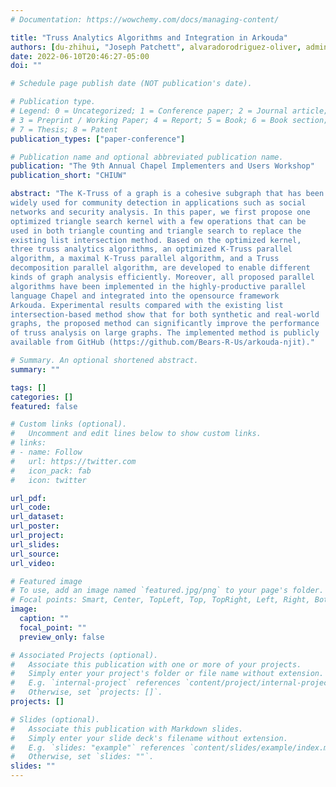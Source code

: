 ```yaml
---
# Documentation: https://wowchemy.com/docs/managing-content/

title: "Truss Analytics Algorithms and Integration in Arkouda"
authors: [du-zhihui, "Joseph Patchett", alvaradorodriguez-oliver, admin]
date: 2022-06-10T20:46:27-05:00
doi: ""

# Schedule page publish date (NOT publication's date).

# Publication type.
# Legend: 0 = Uncategorized; 1 = Conference paper; 2 = Journal article;
# 3 = Preprint / Working Paper; 4 = Report; 5 = Book; 6 = Book section;
# 7 = Thesis; 8 = Patent
publication_types: ["paper-conference"]

# Publication name and optional abbreviated publication name.
publication: "The 9th Annual Chapel Implementers and Users Workshop"
publication_short: "CHIUW"

abstract: "The K-Truss of a graph is a cohesive subgraph that has been
widely used for community detection in applications such as social
networks and security analysis. In this paper, we first propose one
optimized triangle search kernel with a few operations that can be
used in both triangle counting and triangle search to replace the
existing list intersection method. Based on the optimized kernel,
three truss analytics algorithms, an optimized K-Truss parallel
algorithm, a maximal K-Truss parallel algorithm, and a Truss
decomposition parallel algorithm, are developed to enable different
kinds of graph analysis efficiently. Moreover, all proposed parallel
algorithms have been implemented in the highly-productive parallel
language Chapel and integrated into the opensource framework
Arkouda. Experimental results compared with the existing list
intersection-based method show that for both synthetic and real-world
graphs, the proposed method can significantly improve the performance
of truss analysis on large graphs. The implemented method is publicly
available from GitHub (https://github.com/Bears-R-Us/arkouda-njit)."

# Summary. An optional shortened abstract.
summary: ""

tags: []
categories: []
featured: false

# Custom links (optional).
#   Uncomment and edit lines below to show custom links.
# links:
# - name: Follow
#   url: https://twitter.com
#   icon_pack: fab
#   icon: twitter

url_pdf:
url_code:
url_dataset:
url_poster:
url_project:
url_slides:
url_source:
url_video:

# Featured image
# To use, add an image named `featured.jpg/png` to your page's folder. 
# Focal points: Smart, Center, TopLeft, Top, TopRight, Left, Right, BottomLeft, Bottom, BottomRight.
image:
  caption: ""
  focal_point: ""
  preview_only: false

# Associated Projects (optional).
#   Associate this publication with one or more of your projects.
#   Simply enter your project's folder or file name without extension.
#   E.g. `internal-project` references `content/project/internal-project/index.md`.
#   Otherwise, set `projects: []`.
projects: []

# Slides (optional).
#   Associate this publication with Markdown slides.
#   Simply enter your slide deck's filename without extension.
#   E.g. `slides: "example"` references `content/slides/example/index.md`.
#   Otherwise, set `slides: ""`.
slides: ""
---
```

